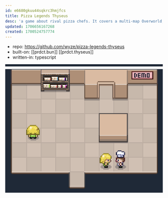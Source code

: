 ```yaml
---
id: e6680gkuu44sqkrc3hmjfcs
title: Pizza Legends Thyseus
desc: 'a game about rival pizza chefs. It covers a multi-map Overworld, characters with dialog and cutscenes, a whole turn-based battle system, a pause menu, and other RPG elements as it goes.'
updated: 1706656167268
created: 1700524757774
---
```


- repo: https://github.com/wyze/pizza-legends-thyseus
- built-on: [[prdct.bun]] [[prdct.thyseus]]
- written-in: typescript

![](/assets/images/2024-01-30-15-09-18.png)